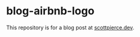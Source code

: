 # blog-airbnb-logo

This repository is for a blog post at [scottpierce.dev](https://scottpierce.dev).

